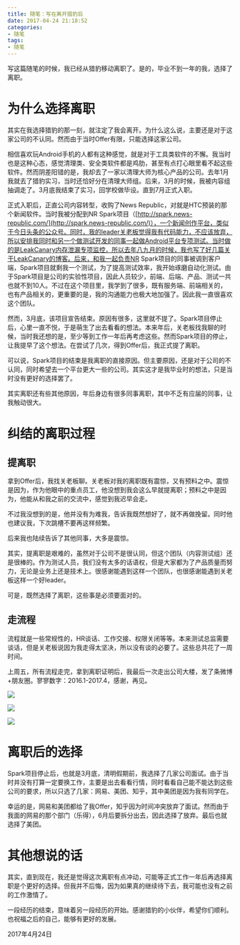 ```yaml
---
title: 随笔：写在离开猎豹后
date: 2017-04-24 21:18:52
categories:
- 随笔
tags:
- 随笔
---
```


写这篇随笔的时候，我已经从猎豹移动离职了。是的，毕业不到一年的我，选择了离职。

<!-- more -->

# 为什么选择离职

其实在我选择猎豹的那一刻，就注定了我会离开。为什么这么说，主要还是对于这家公司的不认同。然而由于当时Offer有限，只能选择这家公司。

相信喜欢玩Android手机的人都有这种感觉，就是对于工具类软件的不懈。我当时也是这种心态，感觉清理类、安全类软件都是鸡肋，甚至有点打心眼里看不起这些软件。然而阴差阳错的是，我却去了一家以清理大师为核心产品的公司。去年1月我就去了猎豹实习，当时还恰好分在清理大师组。后来，3月的时候，我被内容组抽调走了。3月底我结束了实习，回学校做毕设。直到7月正式入职。

正式入职后，正直公司内容转型，收购了News Republic，对就是HTC预装的那个新闻软件。当时我被分配到NR Spark项目（[http://spark.news-republic.com/](http://spark.news-republic.com/)），一个新闻创作平台，类似于今日头条的公众号。同时，我的leader关老板觉得我有代码能力，不应该放弃，所以安排我同时和另一个做测试开发的同事一起做Android平台专项测试。当时做的是LeakCanary内存泄漏专项监控，所以去年八九月的时候，我也写了好几篇关于LeakCanary的博客。后来，和我一起负责NR Spark项目的同事被调到客户端，Spark项目就剩我一个测试，为了提高测试效率，我开始琢磨自动化测试。由于Spark项目是公司的实验性项目，因此人员较少，前端、后端、产品、测试一共也就不到10人。不过在这个项目里，我学到了很多，既有服务端、前端相关的，也有产品相关的，更重要的是，我的沟通能力也极大地加强了。因此我一直很喜欢这个团队。

然而，3月底，该项目宣告结束。原因有很多，这里就不提了。Spark项目停止后，心里一直不悦，于是萌生了出去看看的想法。本来年后，关老板找我聊的时候，当时我还想的是，至少等到工作一年后再考虑这些。然而Spark项目的停止，让我提早了这个想法。在尝试了几次，得到Offer后，我正式提了离职。

可以说，Spark项目的结束是我离职的直接原因。但主要原因，还是对于公司的不认同，同时希望去一个平台更大一些的公司。其实这才是我毕业时的想法，只是当时没有更好的选择罢了。

其实离职还有些其他原因，年后身边有很多同事离职，其中不乏有应届的同事，让我触动很大。

# 纠结的离职过程

## 提离职

拿到Offer后，我找关老板聊。关老板对我的离职既有震惊，又有预料之中。震惊是因为，作为他眼中的重点员工，他没想到我会这么早就提离职；预料之中是因为，他能从和我之前的交流中，感觉到我迟早会走。

不过我没想到的是，他并没有为难我，告诉我既然想好了，就不再做挽留。同时他也建议我，下次跳槽不要再这样频繁。

后来我也陆续告诉了其他同事，大多是震惊。

其实，提离职是艰难的，虽然对于公司不是很认同，但这个团队（内容测试组）还是很棒的。作为测试人员，我们没有太多的话语权，但是大家都为了产品质量而努力，无论是业务上还是技术上。很感谢能遇到这样一个团队，也很感谢能遇到关老板这样一个好leader。

可是，既然选择了离职，这些事是必须要面对的。

## 走流程

流程就是一些常规性的，HR谈话、工作交接、权限关闭等等。本来测试总监需要谈话，但是关老板说因为我走得太坚决，所以没有谈的必要了。这些总共花了一周时间。

上周五，所有流程走完，拿到离职证明后，我最后一次走出公司大楼，发了条微博+朋友圈。寥寥数字：2016.1-2017.4，感谢，再见。

![](/images/Essay-20170424/1.jpg)

![](/images/Essay-20170424/2.jpg)

![](/images/Essay-20170424/3.jpg)


# 离职后的选择

Spark项目停止后，也就是3月底，清明假期前，我选择了几家公司面试。由于当时并没有打算一定要换工作，主要是出去看看行情，同时看看自己能不能达到这些公司的要求，所以只选了几家：网易、美团、知乎，其中美团是因为我有同学在。

幸运的是，网易和美团都给了我Offer，知乎因为时间冲突放弃了面试。然而由于我面的网易的那个部门（乐得），6月后要拆分出去，因此选择了放弃。最后也就选择了美团。

# 其他想说的话

其实，直到现在，我还是觉得这次离职有点冲动，可能等正式工作一年后再选择离职是个更好的选择。但我并不后悔，因为如果真的继续待下去，我可能也没有之前的工作激情了。

一段经历的结束，意味着另一段经历的开始。感谢猎豹的小伙伴，希望你们顺利。也祝福之后的自己，能够有更好的发展。

2017年4月24日